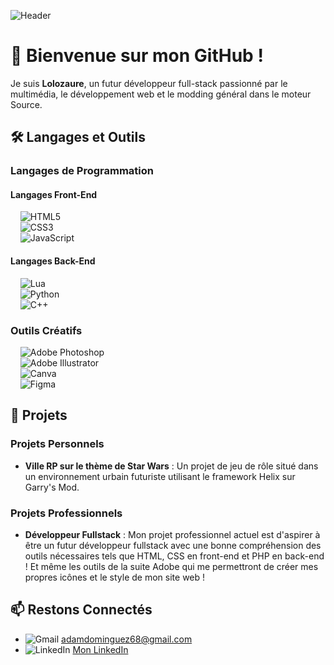 ![Header](https://i.imgur.com/N9E9gnl.png)

# 👋 Bienvenue sur mon GitHub !

Je suis **Lolozaure**, un futur développeur full-stack passionné par le multimédia, le développement web et le modding général dans le moteur Source.

## 🛠️ Langages et Outils

### Langages de Programmation

#### Langages Front-End
&nbsp;&nbsp;&nbsp;&nbsp;![HTML5](https://img.shields.io/badge/HTML5-E34F26?style=for-the-badge&logo=html5&logoColor=white)  
&nbsp;&nbsp;&nbsp;&nbsp;![CSS3](https://img.shields.io/badge/CSS3-1572B6?style=for-the-badge&logo=css3&logoColor=white)  
&nbsp;&nbsp;&nbsp;&nbsp;![JavaScript](https://img.shields.io/badge/JavaScript-F7DF1E?style=for-the-badge&logo=javascript&logoColor=black)  

#### Langages Back-End
&nbsp;&nbsp;&nbsp;&nbsp;![Lua](https://img.shields.io/badge/Lua-2C2D72?style=for-the-badge&logo=lua&logoColor=white)  
&nbsp;&nbsp;&nbsp;&nbsp;![Python](https://img.shields.io/badge/Python-3776AB?style=for-the-badge&logo=python&logoColor=white)  
&nbsp;&nbsp;&nbsp;&nbsp;![C++](https://img.shields.io/badge/C%2B%2B-00599C?style=for-the-badge&logo=c%2B%2B&logoColor=white)  

### Outils Créatifs
&nbsp;&nbsp;&nbsp;&nbsp;![Adobe Photoshop](https://img.shields.io/badge/Adobe%20Photoshop-31A8FF?style=for-the-badge&logo=adobe%20photoshop&logoColor=white)  
&nbsp;&nbsp;&nbsp;&nbsp;![Adobe Illustrator](https://img.shields.io/badge/Adobe%20Illustrator-FF9A00?style=for-the-badge&logo=adobe%20illustrator&logoColor=white)  
&nbsp;&nbsp;&nbsp;&nbsp;![Canva](https://img.shields.io/badge/Canva-00C4CC?style=for-the-badge&logo=canva&logoColor=white)  
&nbsp;&nbsp;&nbsp;&nbsp;![Figma](https://img.shields.io/badge/Figma-F24E1E?style=for-the-badge&logo=figma&logoColor=white)  

## 🌟 Projets

### Projets Personnels
- **Ville RP sur le thème de Star Wars** : Un projet de jeu de rôle situé dans un environnement urbain futuriste utilisant le framework Helix sur Garry's Mod.

### Projets Professionnels
- **Développeur Fullstack** : Mon projet professionnel actuel est d'aspirer à être un futur développeur fullstack avec une bonne compréhension des outils nécessaires tels que HTML, CSS en front-end et PHP en back-end ! Et même les outils de la suite Adobe qui me permettront de créer mes propres icônes et le style de mon site web !

## 📫 Restons Connectés
- ![Gmail](https://img.shields.io/badge/Gmail-D14836?style=for-the-badge&logo=gmail&logoColor=white) [adamdominguez68@gmail.com](mailto:adamdominguez68@gmail.com)  
- ![LinkedIn](https://img.shields.io/badge/LinkedIn-0077B5?style=for-the-badge&logo=linkedin&logoColor=white) [Mon LinkedIn](https://www.linkedin.com/in/adam-dominguez-793a8b329/)
